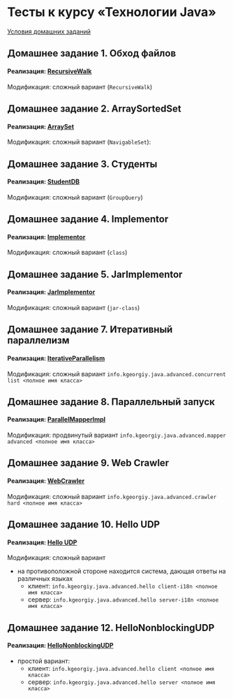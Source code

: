 # Тесты к курсу «Технологии Java»

[Условия домашних заданий](https://www.kgeorgiy.info/courses/java-advanced/homeworks.html)


Домашнее задание 1. Обход файлов
----

#### Реализация: [RecursiveWalk](https://github.com/maxim092001/Itmo-University/tree/master/java-advanced/java-solution/info/kgeorgiy/ja/grankin/walk)

Модификация: сложный вариант (`RecursiveWalk`)

Домашнее задание 2. ArraySortedSet
----

#### Реализация: [ArraySet](https://github.com/maxim092001/Itmo-University/tree/master/java-advanced/java-solution/info/kgeorgiy/ja/grankin/arrayset/ArraySet.java)

Модификация: сложный вариант (`NavigableSet`): 

Домашнее задание 3. Студенты
----

#### Реализация: [StudentDB](https://github.com/maxim092001/Itmo-University/tree/master/java-advanced/java-solution/info/kgeorgiy/ja/grankin/student/StudentDB.java)

Модификация: сложный вариант (`GroupQuery`)


Домашнее задание 4. Implementor
----

#### Реализация: [Implementor](https://github.com/maxim092001/Itmo-University/tree/master/java-advanced/java-solution/info/kgeorgiy/ja/grankin/implementor/Implementor.java)

Модификация: сложный вариант (`class`)

Домашнее задание 5. JarImplementor
----

#### Реализация: [JarImplementor](https://github.com/maxim092001/Itmo-University/tree/master/java-advanced/java-solution/info/kgeorgiy/ja/grankin/implementor/Implementor.java)

Модификация: сложный вариант (`jar-class`)


Домашнее задание 7. Итеративный параллелизм
----

#### Реализация: [IterativeParallelism](https://github.com/maxim092001/Itmo-University/tree/master/java-advanced/java-solution/info/kgeorgiy/ja/grankin/concurrent/IterativeParallelism.java)

Модификация: сложный вариант
   ```info.kgeorgiy.java.advanced.concurrent list <полное имя класса>```

Домашнее задание 8. Параллельный запуск
----

#### Реализация: [ParallelMapperImpl](https://github.com/maxim092001/Itmo-University/tree/master/java-advanced/java-solution/info/kgeorgiy/ja/grankin/concurrent/ParallelMapperImpl.java)

Модификация: продвинутый вариант
    ```info.kgeorgiy.java.advanced.mapper advanced <полное имя класса>```

Домашнее задание 9. Web Crawler
----

#### Реализация: [WebCrawler](https://github.com/maxim092001/Itmo-University/tree/master/java-advanced/java-solution/info/kgeorgiy/ja/grankin/crawler/WebCrawler.java)

Модификация: сложный вариант
    ```info.kgeorgiy.java.advanced.crawler hard <полное имя класса>```

Домашнее задание 10. Hello UDP
----

#### Реализация: [Hello UDP](https://github.com/maxim092001/Itmo-University/tree/master/java-advanced/java-solution/info/kgeorgiy/ja/grankin/hello)

Модификация: сложный вариант
   * на противоположной стороне находится система, дающая ответы на различных языках
      * клиент:
        ```info.kgeorgiy.java.advanced.hello client-i18n <полное имя класса>```
      * сервер:
        ```info.kgeorgiy.java.advanced.hello server-i18n <полное имя класса>```


Домашнее задание 12. HelloNonblockingUDP
----

#### Реализация: [HelloNonblockingUDP](https://github.com/maxim092001/Itmo-University/tree/master/java-advanced/java-solution/info/kgeorgiy/ja/grankin/hello)


 * простой вариант:
    * клиент:
        ```info.kgeorgiy.java.advanced.hello client <полное имя класса>```
    * сервер:
        ```info.kgeorgiy.java.advanced.hello server <полное имя класса>```